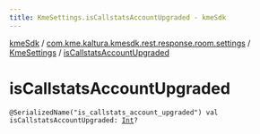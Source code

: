 ```yaml
---
title: KmeSettings.isCallstatsAccountUpgraded - kmeSdk
---
```


[kmeSdk](../../index.html) / [com.kme.kaltura.kmesdk.rest.response.room.settings](../index.html) / [KmeSettings](index.html) / [isCallstatsAccountUpgraded](./is-callstats-account-upgraded.html)

# isCallstatsAccountUpgraded

`@SerializedName("is_callstats_account_upgraded") val isCallstatsAccountUpgraded: `[`Int`](https://kotlinlang.org/api/latest/jvm/stdlib/kotlin/-int/index.html)`?`